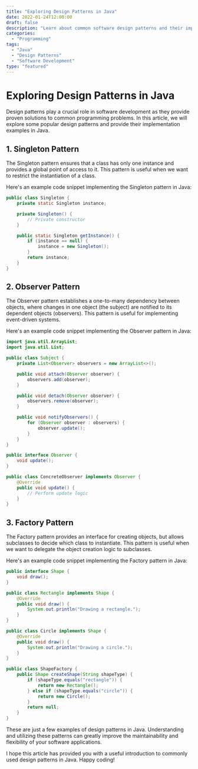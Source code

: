 ```yaml
--- 
title: "Exploring Design Patterns in Java"
date: 2022-01-24T12:00:00
draft: false
description: "Learn about common software design patterns and their implementation in Java."
categories: 
  - "Programming"
tags: 
  - "Java"
  - "Design Patterns"
  - "Software Development"
type: "featured"
--- 
```


# Exploring Design Patterns in Java

Design patterns play a crucial role in software development as they provide proven solutions to common programming problems. In this article, we will explore some popular design patterns and provide their implementation examples in Java.

## 1. Singleton Pattern

The Singleton pattern ensures that a class has only one instance and provides a global point of access to it. This pattern is useful when we want to restrict the instantiation of a class.

Here's an example code snippet implementing the Singleton pattern in Java:

```java
public class Singleton {
    private static Singleton instance;

    private Singleton() {
        // Private constructor
    }

    public static Singleton getInstance() {
        if (instance == null) {
            instance = new Singleton();
        }
        return instance;
    }
}
```

## 2. Observer Pattern

The Observer pattern establishes a one-to-many dependency between objects, where changes in one object (the subject) are notified to its dependent objects (observers). This pattern is useful for implementing event-driven systems.

Here's an example code snippet implementing the Observer pattern in Java:

```java
import java.util.ArrayList;
import java.util.List;

public class Subject {
    private List<Observer> observers = new ArrayList<>();

    public void attach(Observer observer) {
        observers.add(observer);
    }

    public void detach(Observer observer) {
        observers.remove(observer);
    }

    public void notifyObservers() {
        for (Observer observer : observers) {
            observer.update();
        }
    }
}

public interface Observer {
    void update();
}

public class ConcreteObserver implements Observer {
    @Override
    public void update() {
        // Perform update logic
    }
}
```

## 3. Factory Pattern

The Factory pattern provides an interface for creating objects, but allows subclasses to decide which class to instantiate. This pattern is useful when we want to delegate the object creation logic to subclasses.

Here's an example code snippet implementing the Factory pattern in Java:

```java
public interface Shape {
    void draw();
}

public class Rectangle implements Shape {
    @Override
    public void draw() {
        System.out.println("Drawing a rectangle.");
    }
}

public class Circle implements Shape {
    @Override
    public void draw() {
        System.out.println("Drawing a circle.");
    }
}

public class ShapeFactory {
    public Shape createShape(String shapeType) {
        if (shapeType.equals("rectangle")) {
            return new Rectangle();
        } else if (shapeType.equals("circle")) {
            return new Circle();
        }
        return null;
    }
}
```

These are just a few examples of design patterns in Java. Understanding and utilizing these patterns can greatly improve the maintainability and flexibility of your software applications.

I hope this article has provided you with a useful introduction to commonly used design patterns in Java. Happy coding!
